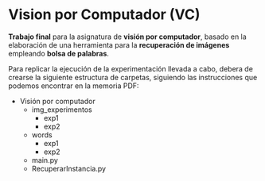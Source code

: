 # Vision por Computador (VC)
 **Trabajo final** para la asignatura de **visión por computador**, basado en la elaboración de una herramienta para la **recuperación de imágenes** empleando **bolsa de palabras**.
 
Para replicar la ejecución de la experimentación llevada a cabo, debera de crearse la siguiente estructura de carpetas, siguiendo las instrucciones que podemos encontrar en la memoria PDF:
  * Visión por computador
    * img_experimentos
      * exp1
      * exp2
    * words
      * exp1
      * exp2
    * main.py
    * RecuperarInstancia.py

 
